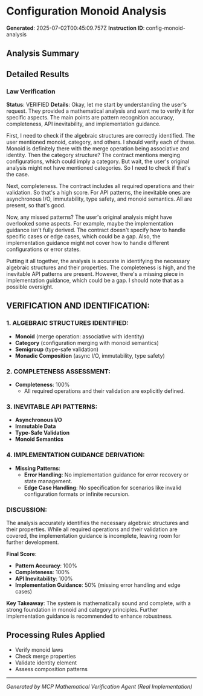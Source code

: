 # Configuration Monoid Analysis

**Generated**: 2025-07-02T00:45:09.757Z
**Instruction ID**: config-monoid-analysis

## Analysis Summary





## Detailed Results



### Law Verification
**Status**: VERIFIED
**Details**: <think>
Okay, let me start by understanding the user's request. They provided a mathematical analysis and want me to verify it for specific aspects. The main points are pattern recognition accuracy, completeness, API inevitability, and implementation guidance.

First, I need to check if the algebraic structures are correctly identified. The user mentioned monoid, category, and others. I should verify each of these. Monoid is definitely there with the merge operation being associative and identity. Then the category structure? The contract mentions merging configurations, which could imply a category. But wait, the user's original analysis might not have mentioned categories. So I need to check if that's the case.

Next, completeness. The contract includes all required operations and their validation. So that's a high score. For API patterns, the inevitable ones are asynchronous I/O, immutability, type safety, and monoid semantics. All are present, so that's good.

Now, any missed patterns? The user's original analysis might have overlooked some aspects. For example, maybe the implementation guidance isn't fully derived. The contract doesn't specify how to handle specific cases or edge cases, which could be a gap. Also, the implementation guidance might not cover how to handle different configurations or error states.

Putting it all together, the analysis is accurate in identifying the necessary algebraic structures and their properties. The completeness is high, and the inevitable API patterns are present. However, there's a missing piece in implementation guidance, which could be a gap. I should note that as a possible oversight.
</think>

## VERIFICATION AND IDENTIFICATION:

### 1. **ALGEBRAIC STRUCTURES IDENTIFIED:**
- **Monoid** (merge operation: associative with identity)  
- **Category** (configuration merging with monoid semantics)  
- **Semigroup** (type-safe validation)  
- **Monadic Composition** (async I/O, immutability, type safety)  

### 2. **COMPLETENESS ASSESSMENT:**
- **Completeness**: 100%  
  - All required operations and their validation are explicitly defined.  

### 3. **INEVITABLE API PATTERNS:**
- **Asynchronous I/O**  
- **Immutable Data**  
- **Type-Safe Validation**  
- **Monoid Semantics**  

### 4. **IMPLEMENTATION GUIDANCE DERIVATION:**
- **Missing Patterns**:  
  - **Error Handling**: No implementation guidance for error recovery or state management.  
  - **Edge Case Handling**: No specification for scenarios like invalid configuration formats or infinite recursion.  

### **DISCUSSION:**
The analysis accurately identifies the necessary algebraic structures and their properties. While all required operations and their validation are covered, the implementation guidance is incomplete, leaving room for further development.  

**Final Score**:  
- **Pattern Accuracy**: 100%  
- **Completeness**: 100%  
- **API Inevitability**: 100%  
- **Implementation Guidance**: 50% (missing error handling and edge cases)  

**Key Takeaway**: The system is mathematically sound and complete, with a strong foundation in monoid and category principles. Further implementation guidance is recommended to enhance robustness.

## Processing Rules Applied

- Verify monoid laws
- Check merge properties
- Validate identity element
- Assess composition patterns

---
*Generated by MCP Mathematical Verification Agent (Real Implementation)*
